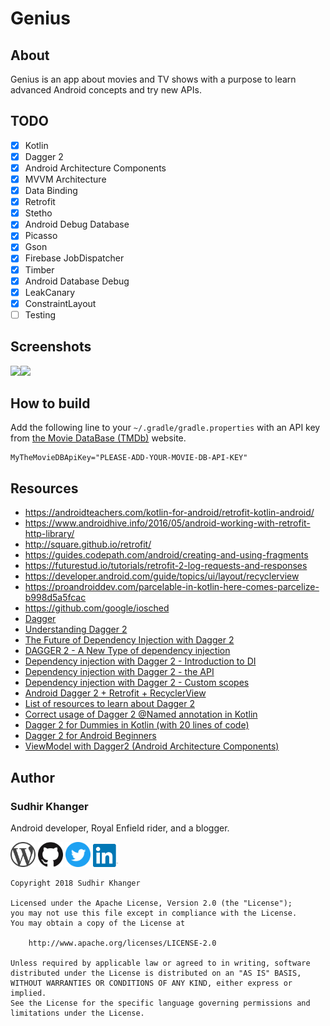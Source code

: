 # Genius

## About

Genius is an app about movies and TV shows with a purpose to learn
advanced Android concepts and try new APIs.

## TODO

- [x] Kotlin
- [x] Dagger 2
- [x] Android Architecture Components
- [x] MVVM Architecture
- [x] Data Binding
- [x] Retrofit
- [x] Stetho
- [x] Android Debug Database
- [x] Picasso
- [x] Gson
- [x] Firebase JobDispatcher
- [x] Timber
- [x] Android Database Debug
- [x] LeakCanary
- [x] ConstraintLayout
- [ ] Testing

## Screenshots

<img src="https://raw.githubusercontent.com/sudhirkhanger/Genius/master/device-2018-09-03-205255.png" width="50%"><img src="https://raw.githubusercontent.com/sudhirkhanger/Genius/master/device-2018-09-03-205444.png" width="50%">

## How to build

Add the following line to your `~/.gradle/gradle.properties` with an
API key from [the Movie DataBase (TMDb)](https://www.themoviedb.org/documentation/api) website.

    MyTheMovieDBApiKey="PLEASE-ADD-YOUR-MOVIE-DB-API-KEY"

## Resources

* https://androidteachers.com/kotlin-for-android/retrofit-kotlin-android/
* https://www.androidhive.info/2016/05/android-working-with-retrofit-http-library/
* http://square.github.io/retrofit/
* https://guides.codepath.com/android/creating-and-using-fragments
* https://futurestud.io/tutorials/retrofit-2-log-requests-and-responses
* https://developer.android.com/guide/topics/ui/layout/recyclerview
* https://proandroiddev.com/parcelable-in-kotlin-here-comes-parcelize-b998d5a5fcac
* https://github.com/google/iosched
* [Dagger](https://google.github.io/dagger/)
* [Understanding Dagger 2](https://medium.com/@Miqubel/understanding-dagger-2-367ff1bd184f)
* [The Future of Dependency Injection with Dagger 2](https://www.youtube.com/watch?v=plK0zyRLIP8)
* [DAGGER 2 - A New Type of dependency injection](https://www.youtube.com/watch?v=oK_XtfXPkqw)
* [Dependency injection with Dagger 2 - Introduction to DI](http://frogermcs.github.io/dependency-injection-with-dagger-2-introdution-to-di/)
* [Dependency injection with Dagger 2 - the API](http://frogermcs.github.io/dependency-injection-with-dagger-2-the-api/)
* [Dependency injection with Dagger 2 - Custom scopes](http://frogermcs.github.io/dependency-injection-with-dagger-2-custom-scopes/)
* [Android Dagger 2 + Retrofit + RecyclerView](https://www.journaldev.com/20405/android-dagger-2-retrofit-recyclerview)
* [List of resources to learn about Dagger 2](https://github.com/abhiank/LearnDagger)
* [Correct usage of Dagger 2 @Named annotation in Kotlin](https://medium.com/@WindRider/correct-usage-of-dagger-2-named-annotation-in-kotlin-8ab17ced6928)
* [Dagger 2 for Dummies in Kotlin (with 20 lines of code)](https://medium.com/@elye.project/dagger-2-for-dummies-in-kotlin-with-one-page-simple-code-project-618a5f9f2fe8)
* [Dagger 2 for Android Beginners](https://medium.com/@harivigneshjayapalan/dagger-2-for-android-beginners-introduction-be6580cb3edb)
* [ViewModel with Dagger2 (Android Architecture Components)](https://proandroiddev.com/viewmodel-with-dagger2-architecture-components-2e06f06c9455)

## Author

### Sudhir Khanger

Android developer, Royal Enfield rider, and a blogger.

<a href="https://sudhirkhanger.com/"><img src="https://github.com/sudhirkhanger/social-icons/blob/master/WordPress-logotype-simplified.png?raw=true" width="40"></a>   <a href="https://github.com/sudhirkhanger"><img src="https://github.com/sudhirkhanger/social-icons/blob/master/GitHub-Mark-120px-plus.png?raw=true" width="40"></a>    <a href="https://twitter.com/sudhirkhanger"><img src="https://github.com/sudhirkhanger/social-icons/blob/master/Twitter_Social_Icon_Circle_Color.png?raw=true" width="40"></a>    <a href="https://www.linkedin.com/in/sudhirkhanger/"><img src="https://github.com/sudhirkhanger/social-icons/blob/master/In-2C-128px-TM.png?raw=true" width="40"></a>

    Copyright 2018 Sudhir Khanger

    Licensed under the Apache License, Version 2.0 (the "License");
    you may not use this file except in compliance with the License.
    You may obtain a copy of the License at

        http://www.apache.org/licenses/LICENSE-2.0

    Unless required by applicable law or agreed to in writing, software
    distributed under the License is distributed on an "AS IS" BASIS,
    WITHOUT WARRANTIES OR CONDITIONS OF ANY KIND, either express or implied.
    See the License for the specific language governing permissions and
    limitations under the License.
